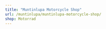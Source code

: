 ```yaml
---
title: "Muntinlupa Motorcycle Shop"
url: /muntinlupa/muntinlupa-motorcycle-shop/
shop: Motorrad
---
```

